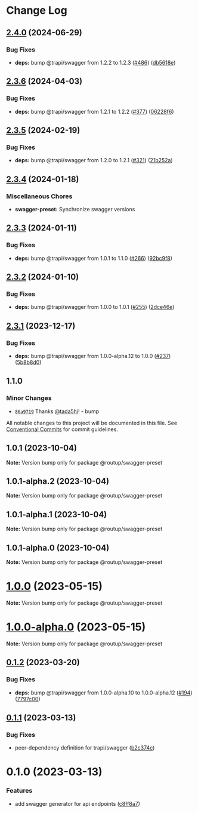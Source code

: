 # Change Log

## [2.4.0](https://github.com/routup/plugins/compare/swagger-preset-v2.3.6...swagger-preset-v2.4.0) (2024-06-29)


### Bug Fixes

* **deps:** bump @trapi/swagger from 1.2.2 to 1.2.3 ([#486](https://github.com/routup/plugins/issues/486)) ([db5618e](https://github.com/routup/plugins/commit/db5618e3b1b858c313af8570a71e428571e3b024))

## [2.3.6](https://github.com/routup/plugins/compare/swagger-preset-v2.3.5...swagger-preset-v2.3.6) (2024-04-03)


### Bug Fixes

* **deps:** bump @trapi/swagger from 1.2.1 to 1.2.2 ([#377](https://github.com/routup/plugins/issues/377)) ([06228f6](https://github.com/routup/plugins/commit/06228f60a516135e3bda0a4071e0385521bd9818))

## [2.3.5](https://github.com/routup/plugins/compare/swagger-preset-v2.3.4...swagger-preset-v2.3.5) (2024-02-19)


### Bug Fixes

* **deps:** bump @trapi/swagger from 1.2.0 to 1.2.1 ([#321](https://github.com/routup/plugins/issues/321)) ([21b252a](https://github.com/routup/plugins/commit/21b252a9eee4219297ba2ee9f55ac680db86e2ca))

## [2.3.4](https://github.com/routup/plugins/compare/swagger-preset-v2.3.3...swagger-preset-v2.3.4) (2024-01-18)


### Miscellaneous Chores

* **swagger-preset:** Synchronize swagger versions

## [2.3.3](https://github.com/routup/plugins/compare/swagger-preset-v2.3.2...swagger-preset-v2.3.3) (2024-01-11)


### Bug Fixes

* **deps:** bump @trapi/swagger from 1.0.1 to 1.1.0 ([#266](https://github.com/routup/plugins/issues/266)) ([92bc9f8](https://github.com/routup/plugins/commit/92bc9f82b9d59a93b681d562ef30b49771e11b63))

## [2.3.2](https://github.com/routup/plugins/compare/swagger-preset-v2.3.1...swagger-preset-v2.3.2) (2024-01-10)


### Bug Fixes

* **deps:** bump @trapi/swagger from 1.0.0 to 1.0.1 ([#255](https://github.com/routup/plugins/issues/255)) ([2dce46e](https://github.com/routup/plugins/commit/2dce46e178e30a7ce3b057109640a2114e5222ae))

## [2.3.1](https://github.com/routup/plugins/compare/swagger-preset-v1.1.0...swagger-preset-v2.3.1) (2023-12-17)


### Bug Fixes

* **deps:** bump @trapi/swagger from 1.0.0-alpha.12 to 1.0.0 ([#237](https://github.com/routup/plugins/issues/237)) ([5b8b8d0](https://github.com/routup/plugins/commit/5b8b8d0d3d7106b8a2ffb8eebdcc2e99854a574c))

## 1.1.0

### Minor Changes

- [`86a9719`](https://github.com/routup/plugins/commit/86a9719618349eee2fdcfbdb9a8ba30f37ad3a6a) Thanks [@tada5hi](https://github.com/tada5hi)! - bump

All notable changes to this project will be documented in this file.
See [Conventional Commits](https://conventionalcommits.org) for commit guidelines.

## 1.0.1 (2023-10-04)

**Note:** Version bump only for package @routup/swagger-preset

## 1.0.1-alpha.2 (2023-10-04)

**Note:** Version bump only for package @routup/swagger-preset

## 1.0.1-alpha.1 (2023-10-04)

**Note:** Version bump only for package @routup/swagger-preset

## 1.0.1-alpha.0 (2023-10-04)

**Note:** Version bump only for package @routup/swagger-preset

# [1.0.0](https://github.com/routup/plugins/compare/@routup/swagger-preset@1.0.0-alpha.0...@routup/swagger-preset@1.0.0) (2023-05-15)

**Note:** Version bump only for package @routup/swagger-preset

# [1.0.0-alpha.0](https://github.com/routup/plugins/compare/@routup/swagger-preset@0.1.2...@routup/swagger-preset@1.0.0-alpha.0) (2023-05-15)

**Note:** Version bump only for package @routup/swagger-preset

## [0.1.2](https://github.com/Tada5hi/routup/compare/@routup/swagger-preset@0.1.1...@routup/swagger-preset@0.1.2) (2023-03-20)

### Bug Fixes

- **deps:** bump @trapi/swagger from 1.0.0-alpha.10 to 1.0.0-alpha.12 ([#194](https://github.com/Tada5hi/routup/issues/194)) ([7797c00](https://github.com/Tada5hi/routup/commit/7797c00ed396ce7932bbff652e6b4f434d35c90d))

## [0.1.1](https://github.com/Tada5hi/routup/compare/@routup/swagger-preset@0.1.0...@routup/swagger-preset@0.1.1) (2023-03-13)

### Bug Fixes

- peer-dependency definition for trapi/swagger ([b2c374c](https://github.com/Tada5hi/routup/commit/b2c374c5785bd39ec11b8e0da79755f5390880c1))

# 0.1.0 (2023-03-13)

### Features

- add swagger generator for api endpoints ([c8ff8a7](https://github.com/Tada5hi/routup/commit/c8ff8a78c4e0e8b6399db567ce8b882bac2c1e83))
